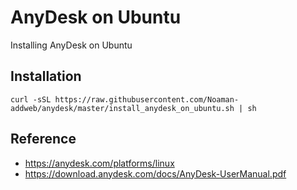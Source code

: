 AnyDesk on Ubuntu
=========================

Installing AnyDesk on Ubuntu


Installation
--------------

```
curl -sSL https://raw.githubusercontent.com/Noaman-addweb/anydesk/master/install_anydesk_on_ubuntu.sh | sh
```

Reference
--------------

* https://anydesk.com/platforms/linux
* https://download.anydesk.com/docs/AnyDesk-UserManual.pdf
